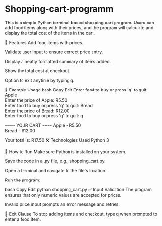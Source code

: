 # Shopping-cart-programm


This is a simple Python terminal-based shopping cart program. Users can add food items along with their prices, and the program will calculate and display the total cost of the items in the cart.

📌 Features
Add food items with prices.

Validate user input to ensure correct price entry.

Display a neatly formatted summary of items added.

Show the total cost at checkout.

Option to exit anytime by typing q.

🧾 Example Usage
bash
Copy
Edit
Enter food to buy or press 'q' to quit: Apple  
Enter the price of Apple: R5.50  
Enter food to buy or press 'q' to quit: Bread  
Enter the price of Bread: R12.00  
Enter food to buy or press 'q' to quit: q  

----- YOUR CART -----
Apple - R5.50  
Bread - R12.00  

Your total is: R17.50
🛠️ Technologies Used
Python 3

📂 How to Run
Make sure Python is installed on your system.

Save the code in a .py file, e.g., shopping_cart.py.

Open a terminal and navigate to the file's location.

Run the program:

bash
Copy
Edit
python shopping_cart.py
✅ Input Validation
The program ensures that only numeric values are accepted for prices.

Invalid price input prompts an error message and retries.

📌 Exit Clause
To stop adding items and checkout, type q when prompted to enter a food item.
